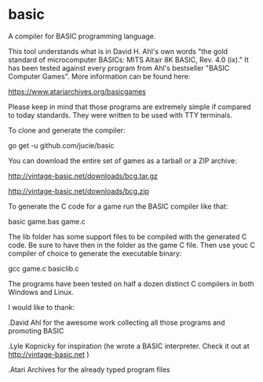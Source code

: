 # basic
A compiler for BASIC programming language.

This tool understands what is in David H. Ahl's own words "the gold standard of microcomputer BASICs: MITS Altair 8K BASIC, Rev. 4.0 (ix)."
It has been tested against every program from Ahl's bestseller "BASIC Computer Games". More information can be found here:

https://www.atariarchives.org/basicgames

Please keep in mind that those programs are extremely simple if compared to today standards. They were written to be used with TTY terminals.

To clone and generate the compiler:

go get -u github.com/jucie/basic

You can download the entire set of games as a tarball or a ZIP archive:

http://vintage-basic.net/downloads/bcg.tar.gz

http://vintage-basic.net/downloads/bcg.zip

To generate the C code for a game run the BASIC compiler like that:

basic game.bas game.c

The lib folder has some support files to be compiled with the generated C code. Be sure to have then in the folder as the game C file.
Then use youc C compiler of choice to generate the executable binary:

gcc game.c basiclib.c

The programs have been tested on half a dozen distinct C compilers in both Windows and Linux.

I would like to thank:

.David Ahl for the awesome work collecting all those programs and promoting BASIC

.Lyle Kopnicky for inspiration (he wrote a BASIC interpreter. Check it out at http://vintage-basic.net )

.Atari Archives for the already typed program files

